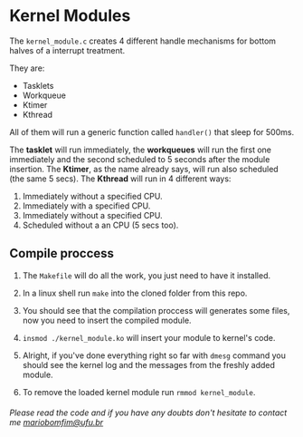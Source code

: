 # Kernel Modules

The `kernel_module.c` creates 4 different handle mechanisms for bottom halves of a interrupt treatment.

They are:
* Tasklets
* Workqueue
* Ktimer
* Kthread

All of them will run a generic function called `handler()` that sleep for 500ms.

The **tasklet** will run immediately, the **workqueues** will run the first one immediately and the second scheduled to 5 seconds after the module insertion.
The **Ktimer**, as the name already says, will run also scheduled (the same 5 secs).
The **Kthread** will run in 4 different ways:
1. Immediately without a specified CPU.
2. Immediately with a specified CPU.
3. Immediately without a specified CPU.
4. Scheduled without a  an CPU (5 secs too).

## Compile proccess
1. The `Makefile` will do all the work, you just need to have it installed.

2. In a linux shell run `make` into the cloned folder from this repo.
3. You should see that the compilation proccess will generates some files, now you need to insert the compiled module.
4. `insmod ./kernel_module.ko` will insert your module to kernel's code.
5. Alright, if you've done everything right so far with `dmesg` command you should see the kernel log and the messages from the freshly added module.
6. To remove the loaded kernel module run `rmmod kernel_module`.

###### Please read the code and if you have any doubts don't hesitate to contact me <mariobomfim@ufu.br>

